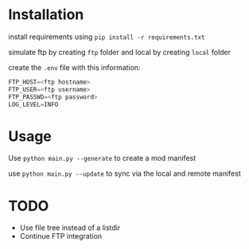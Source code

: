 # Installation

install requirements using `pip install -r requirements.txt`

simulate ftp by creating ``ftp`` folder and local by creating ``local`` folder

create the ``.env`` file with this information:

````python
FTP_HOST=<ftp hostname>
FTP_USER=<ftp username>
FTP_PASSWD=<ftp password>
LOG_LEVEL=INFO
````

# Usage

Use ``python main.py --generate`` to create a mod manifest

use ``python main.py --update`` to sync via the local and remote manifest

# TODO

- Use file tree instead of a listdir
- Continue FTP integration